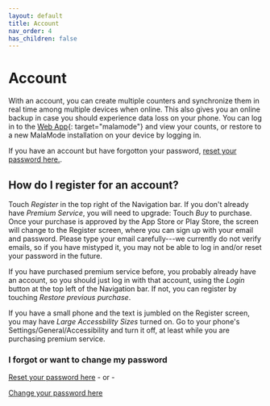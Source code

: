 ```yaml
---
layout: default
title: Account
nav_order: 4
has_children: false
---
```


# Account

With an account, you can create multiple counters and synchronize them in real time among multiple devices when online. This also gives you an online backup in case you should experience data loss on your phone. You can log in to the [Web App](https://malamode.io/demo){: target="malamode"} and view your counts, or restore to a new MalaMode installation on your device by logging in.

If you have an account but have forgotton your password, [reset your password here.](/forgotpassword/).

## How do I register for an account?

Touch *Register* in the top right of the Navigation bar. If you don't already have *Premium Service*,  you will need to upgrade: Touch *Buy* to purchase. Once your purchase is approved by the App Store or Play Store, the screen will change to the Register screen, where you can sign up with your email and password. Please type your email carefully---we currently do not verify emails, so if you have mistyped it, you may not be able to log in and/or reset your password in the future.

If you have purchased premium service before, you probably already have an account, so you should just log in with that account, using the *Login* button at the top left of the Navigation bar. If not, you can register by touching *Restore previous purchase*.

If you have a small phone and the text is jumbled on the Register screen, you may have *Large Accessbility Sizes* turned on. Go to your phone's Settings/General/Accessibility and turn it off, at least while you are purchasing premium service.


### I forgot or want to  change my password

[Reset your password here](/forgotpassword/) - or -

[Change your password here](/changepassword/)

